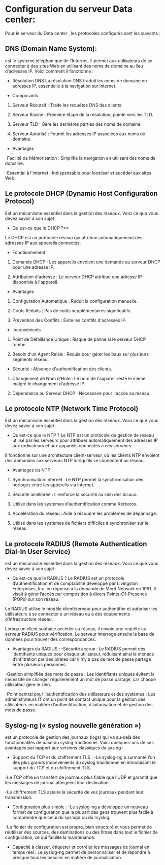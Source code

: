 # Configuration du serveur Data center:
Pour le serveur du Data center , les protocoles configurés sont les suivants :
## DNS (Domain Name System):
est le système téléphonique de l’Internet. Il permet aux utilisateurs de se connecter à des sites Web en utilisant des noms de domaine au lieu d’adresses IP. Voici comment il fonctionne :
- Résolution DNS
La résolution DNS traduit les noms de domaine en adresses IP, essentielle à la navigation sur Internet.

- Composants

1. Serveur Récursif : Traite les requêtes DNS des clients.  
2. Serveur Racine : Première étape de la résolution, pointe vers les TLD.
3. Serveur TLD : Gère les dernières parties des noms de domaine.

4. Serveur Autorisé : Fournit les adresses IP associées aux noms de domaine.

- Avantages

-Facilité de Mémorisation : Simplifie la navigation en utilisant des noms de domaine.
  
-Essentiel à l'Internet : Indispensable pour localiser et accéder aux sites Web.

## Le protocole DHCP (Dynamic Host Configuration Protocol)
Est un mécanisme essentiel dans la gestion des réseaux. Voici ce que vous devez savoir à son sujet :

- Qu'est-ce que le DHCP ?**

Le DHCP est un protocole réseau qui attribue automatiquement des adresses IP aux appareils connectés.

- Fonctionnement

1. Demande DHCP : Les appareils envoient une demande au serveur DHCP pour une adresse IP.
  
2. Attribution d'adresse : Le serveur DHCP attribue une adresse IP disponible à l'appareil.

- Avantages

1. Configuration Automatique : Réduit la configuration manuelle.
  
2. Coûts Réduits : Pas de coûts supplémentaires significatifs.

3. Prévention des Conflits : Évite les conflits d'adresses IP.

- Inconvénients

1. Point de Défaillance Unique : Risque de panne si le serveur DHCP tombe.

2. Besoin d'un Agent Relais : Requis pour gérer les baux sur plusieurs segments réseau.

- Sécurité : Absence d'authentification des clients.

1. Changement de Nom d'Hôte : Le nom de l'appareil reste le même malgré le changement d'adresse IP.

2. Dépendance au Serveur DHCP : Nécessaire pour l'accès au réseau.
## Le protocole NTP (Network Time Protocol) 
Est un mécanisme essentiel dans la gestion des réseaux. Voici ce que vous devez savoir à son sujet :
- Qu’est-ce que le NTP ?
Le NTP est un protocole de gestion de réseau utilisé par les serveurs pour attribuer automatiquement des adresses IP aux ordinateurs et aux appareils connectés à ces serveurs.

Il fonctionne sur une architecture client-serveur, où les clients NTP envoient des demandes aux serveurs NTP lorsqu’ils se connectent au réseau.

- Avantages du NTP :
1. Synchronisation Internet : Le NTP permet la synchronisation des horloges entre les appareils via Internet.

2. Sécurité améliorée : Il renforce la sécurité au sein des locaux.

3. Utilisé dans les systèmes d’authentification comme Kerberos.

4. Accélération du réseau : Aide à résoudre les problèmes de dépannage.

5. Utilisé dans les systèmes de fichiers difficiles à synchroniser sur le réseau.

## Le protocole RADIUS (Remote Authentication Dial-In User Service)
est un mécanisme essentiel dans la gestion des réseaux. Voici ce que vous devez savoir à son sujet :

- Qu’est-ce que le RADIUS ?
Le RADIUS est un protocole d’authentification et de comptabilité développé par Livingston Enterprises, Inc. en réponse à la demande de Merit Network en 1991. Il visait à gérer l’accès par composition à divers Points-Of-Presence (POPs) sur son réseau.

Le RADIUS utilise le modèle client/serveur pour authentifier et autoriser les utilisateurs à se connecter à un réseau ou à des équipements d’infrastructure réseau.

Lorsqu’un client souhaite accéder au réseau, il envoie une requête au serveur RADIUS pour vérification. Le serveur interroge ensuite la base de données pour trouver des correspondances.

- Avantages du RADIUS :
-Sécurité accrue : Le RADIUS permet des identifiants uniques pour chaque utilisateur, réduisant ainsi la menace d’infiltration par des pirates car il n’y a pas de mot de passe partagé entre plusieurs personnes.

-Gestion simplifiée des mots de passe : Les identifiants uniques évitent la nécessité de changer régulièrement un mot de passe partagé, car chaque utilisateur gère le sien.

-Point central pour l’authentification des utilisateurs et des systèmes : Les administrateurs IT ont un point de contact unique pour la gestion des utilisateurs en matière d’authentification, d’autorisation et de gestion des mots de passe.

## Syslog-ng (« syslog nouvelle génération »)
est un protocole de gestion des journaux (logs) qui va au-delà des fonctionnalités de base du syslog traditionnel. Voici quelques-uns de ses avantages par rapport aux versions classiques du syslog :
- Support du TCP et du chiffrement TLS :
-Le syslog-ng a surmonté l’un des plus grands inconvénients du syslog traditionnel en introduisant le support du TCP et du chiffrement TLS.

-Le TCP offre un transfert de journaux plus fiable que l’UDP et garantit que les messages de journal atteignent leur destination.

-Le chiffrement TLS assure la sécurité de vos journaux pendant leur transmission.
- Configuration plus simple :
-Le syslog-ng a développé un nouveau format de configuration que la plupart des gens trouvent plus facile à comprendre que celui du syslogd ou du rsyslog.

-Le fichier de configuration est propre, bien structuré et vous permet de réutiliser des sources, des destinations ou des filtres dans tout le fichier de configuration, ce qui facilite la maintenance.
- Capacité à classer, étiqueter et corréler les messages de journal en temps réel :
Le syslog-ng permet de personnaliser et de répondre à presque tous les besoins en matière de journalisation.
